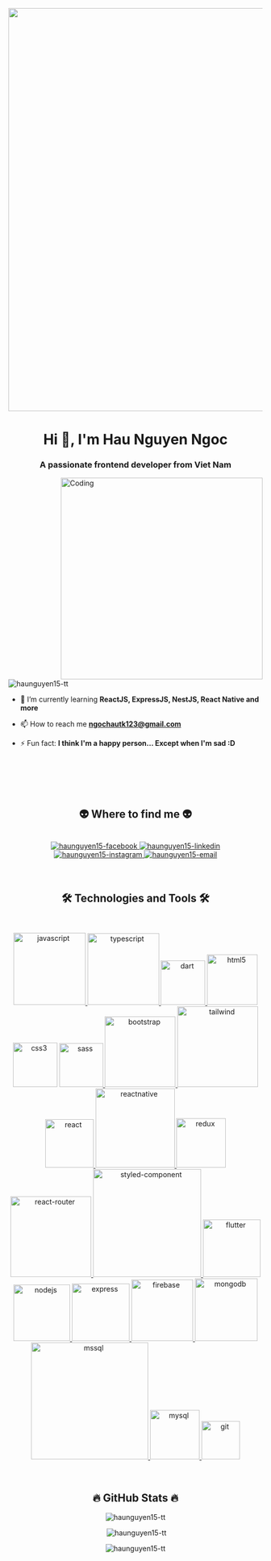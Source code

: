 
<p align="center">
  <img width="800"  src="https://media.licdn.com/dms/image/C4E12AQHohaaJm6qNNw/article-cover_image-shrink_600_2000/0/1630526455370?e=1687996800&v=beta&t=PgjbIFKkhjFCSIRod2qVqew1MeEHRWTpe0-r-xt-vVw">
</p>

<h1 align="center">Hi 👋, I'm Hau Nguyen Ngoc</h1>
<h3 align="center">A passionate frontend developer from Viet Nam</h3>


<img align="right" alt="Coding" width="400" src="https://camo.githubusercontent.com/cae12fddd9d6982901d82580bdf321d81fb299141098ca1c2d4891870827bf17/68747470733a2f2f6d69726f2e6d656469756d2e636f6d2f6d61782f313336302f302a37513379765349765f7430696f4a2d5a2e676966"/>

<p align="left"> <img src="https://komarev.com/ghpvc/?username=haunguyen15-tt&label=Profile%20views&color=0e75b6&style=flat" alt="haunguyen15-tt" /> </p>

- 🌱 I’m currently learning **ReactJS, ExpressJS, NestJS, React Native and more**

- 📫 How to reach me **ngochautk123@gmail.com**

- ⚡ Fun fact: **I think I'm a happy person... Except when I'm sad :D**

<br>
<br>
<br>
<br>

<h2 align="center">👽 Where to find me 👽</h2>
<br>
<div align="center">
  <a href="https://www.facebook.com/demons1502" target="blank">
    <img src="https://img.icons8.com/bubbles/100/000000/facebook-new.png" alt="haunguyen15-facebook" />
  </a>
  <a href="https://www.linkedin.com/in/hau-nguyen-ngoc-665b60238/" target="blank">
    <img src="https://img.icons8.com/bubbles/100/000000/linkedin.png" alt="haunguyen15-linkedin" />
  </a>
  <a href="https://www.instagram.com/nnhauuu.15/" target="blank">
    <img src="https://img.icons8.com/bubbles/100/000000/instagram.png" alt="haunguyen15-instagram" />
  </a>
  <a href="mailto:ngochautk123@gmail.com" target="top">
    <img src="https://img.icons8.com/bubbles/100/000000/apple-mail.png" alt="haunguyen15-email" />
  </a>
</div>

<br>
<br>

<h2 align="center">🛠 Technologies and Tools 🛠</h2>
<br>
<p align="center"> 
  <!-- Languages    -->
  <a href="https://developer.mozilla.org/en-US/docs/Web/JavaScript" target="_blank" rel="noreferrer"> <img src="https://img.shields.io/badge/JavaScript-F7DF1E?style=for-the-badge&logo=JavaScript&logoColor=white" alt="javascript" width="143" /> </a> 
  <a href="https://www.typescriptlang.org/" target="_blank" rel="noreferrer"> <img src="https://img.shields.io/badge/TypeScript-007ACC?style=for-the-badge&logo=typescript&logoColor=white" alt="typescript" width="142"/>     </a> 
  <a href="https://dart.dev" target="_blank" rel="noreferrer"> <img src="https://img.shields.io/badge/Dart-0175C2?style=for-the-badge&logo=dart&logoColor=white" alt="dart" width="88"> </a> 
  <a href="https://www.w3.org/html/" target="_blank" rel="noreferrer"> <img src="https://img.shields.io/badge/HTML5-E34F26?style=for-the-badge&logo=html5&logoColor=white" alt="html5" width="100"/> </a>
  <!--  Styles    -->
  <a href="https://www.w3schools.com/css/" target="_blank" rel="noreferrer"> <img src="https://img.shields.io/badge/CSS3-1572B6?style=for-the-badge&logo=css3&logoColor=white" alt="css3" width="88"/></a> 
  <a href="https://sass-lang.com" target="_blank" rel="noreferrer"> <img src="https://img.shields.io/badge/Sass-CC6699?style=for-the-badge&logo=sass&logoColor=white" alt="sass" width="87" /> </a>
  <a  href="https://getbootstrap.com" target="_blank" rel="noreferrer"> <img src="https://img.shields.io/badge/Bootstrap-563D7C?style=for-the-badge&logo=bootstrap&logoColor=white" alt="bootstrap" width="140" /> </a> 
  <a href="https://tailwindcss.com/" target="_blank" rel="noreferrer"> <img src="https://img.shields.io/badge/Tailwind_CSS-38B2AC?style=for-the-badge&logo=tailwind-css&logoColor=white" alt="tailwind" width="160" /> </a>
  <!--  Libraries and frameworks  -->
  <a href="https://reactjs.org/" target="_blank" rel="noreferrer"> <img src="https://img.shields.io/badge/React-20232A?style=for-the-badge&logo=react&logoColor=61DAFB" alt="react" width="96" />     </a>
  <a href="https://reactnative.dev/" target="_blank" rel="noreferrer"> <img src="https://img.shields.io/badge/React_Native-20232A?style=for-the-badge&logo=react&logoColor=61DAFB" alt="reactnative" width="157" /> </a>
  <a href="https://redux.js.org" target="_blank" rel="noreferrer"> <img src="https://img.shields.io/badge/Redux-593D88?style=for-the-badge&logo=redux&logoColor=white" alt="redux" width="98" />     </a> 
  <a href="https://reactrouter.com/en/main" target="_blank" rel="noreferrer"> <img src="https://img.shields.io/badge/React_Router-CA4245?style=for-the-badge&logo=react-router&logoColor=white" alt="react-router" width="160" /> </a>
  <a href="https://styled-components.com/" target="_blank" rel="noreferrer"> <img src="https://img.shields.io/badge/styled--components-DB7093?style=for-the-badge&logo=styled-components&logoColor=white" alt="styled-component" width="214" /> </a>
  <a href="https://flutter.dev" target="_blank" rel="noreferrer"> <img src="https://img.shields.io/badge/Flutter-02569B?style=for-the-badge&logo=flutter&logoColor=white" alt="flutter" width="114" /> </a>
  <a href="https://nodejs.org" target="_blank" rel="noreferrer"> <img src="https://img.shields.io/badge/Node.js-43853D?style=for-the-badge&logo=node.js&logoColor=white" alt="nodejs" width="112" /> </a>
  <a href="https://expressjs.com" target="_blank" rel="noreferrer"> <img src="https://img.shields.io/badge/Express.js-404D59?style=for-the-badge" alt="express" width="114"/> </a> 
  <!-- Databases   -->
  <a href="https://firebase.google.com/" target="_blank" rel="noreferrer"> <img src="https://img.shields.io/badge/Firebase-039BE5?style=for-the-badge&logo=Firebase&logoColor=white" alt="firebase" width="122"/> </a> 
  <a href="https://www.mongodb.com/" target="_blank" rel="noreferrer"> <img src="https://img.shields.io/badge/MongoDB-4EA94B?style=for-the-badge&logo=mongodb&logoColor=white" alt="mongodb" width="124" /> </a>
  <a href="https://www.microsoft.com/en-us/sql-server" target="_blank" rel="noreferrer"> <img src="https://img.shields.io/badge/Microsoft%20SQL%20Server-CC2927?style=for-the-badge&logo=microsoft%20sql%20server&logoColor=white" alt="mssql" width="232" /> </a> 
  <a href="https://www.mysql.com/" target="_blank" rel="noreferrer"> <img src="https://img.shields.io/badge/MySQL-005C84?style=for-the-badge&logo=mysql&logoColor=white" alt="mysql" width="98" /> </a>
  <!--  Tools  -->
  <a href="https://git-scm.com/" target="_blank" rel="noreferrer"> <img src="https://img.shields.io/badge/GIT-E44C30?style=for-the-badge&logo=git&logoColor=white" alt="git" width="76" /> </a> 
</p>

<br>
<h2 align="center">🔥 GitHub Stats 🔥</h2>
<div align=center>
  <span><img src="https://github-readme-stats.vercel.app/api/top-langs?username=haunguyen15-tt&show_icons=true&locale=en&layout=compact&title_color=61dafb&text_color=ffffff&icon_color=61dafb&bg_color=20232a&border_color=61dafb&hide_border=true" alt="haunguyen15-tt" /></span>

  <span>&nbsp;<img  src="https://github-readme-stats.vercel.app/api?username=haunguyen15-tt&show_icons=true&locale=en&theme=react&border_color=61dafb&hide_border=true" alt="haunguyen15-tt" /></span>

  <span><img  src="https://github-readme-streak-stats.herokuapp.com/?user=haunguyen15-tt&theme=react&border_color=61dafb&hide_border=true" alt="haunguyen15-tt" /></span>
</div>
